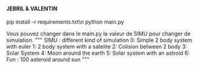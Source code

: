 #### JEBRIL & VALENTIN ####
pip install -r requirements.txt\n
python main.py

Vous pouvez changer dans le main.py la valeur de SIMU pour changer de simulation.
"""
SIMU : different kind of simulation
0:  Simple 2 body system with euler
1:  2 body system with a satelite
2:  Colision between 2 body
3:  Solar System
4:  Moon around the earth
5:  Solar system with an astroid
6:  Fun : 100 asteroid around sun
"""
